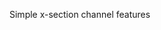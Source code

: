 
<!-- README.md is generated from README.Rmd. Please edit that file -->

Simple x-section channel features
